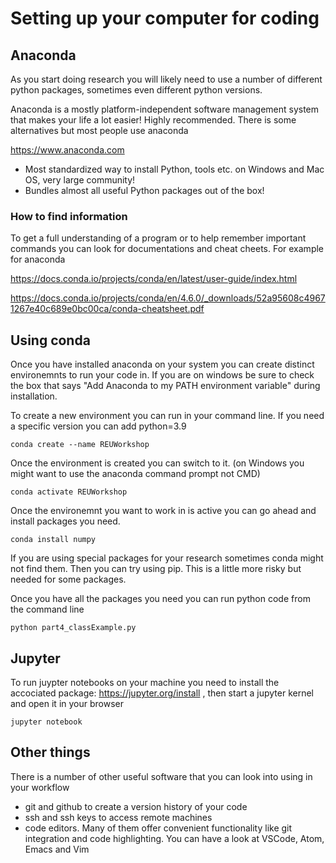 
# Setting up your computer for coding




## Anaconda

As you start doing research you will likely need to use a number of different python packages, sometimes even different python versions. 


Anaconda is a mostly platform-independent software management system that makes your life a lot easier! Highly recommended. There is some alternatives but most people use anaconda

https://www.anaconda.com

* Most standardized way to install Python, tools etc. on Windows and Mac OS, very large community!
* Bundles almost all useful Python packages out of the box!

### How to find information

To get a full understanding of a program or to help remember important commands you can look for documentations and cheat cheets. For example for anaconda

https://docs.conda.io/projects/conda/en/latest/user-guide/index.html

https://docs.conda.io/projects/conda/en/4.6.0/_downloads/52a95608c49671267e40c689e0bc00ca/conda-cheatsheet.pdf


## Using conda 

Once you have installed anaconda on your system you can create distinct environemnts to run your code in. If you are on windows be sure to check the box that says "Add Anaconda to my PATH environment variable" during installation.


To create a new environment you can run in your command line. If you need a specific version you can add python=3.9

```
conda create --name REUWorkshop 
```

Once the environment is created you can switch to it. (on Windows you might want to use the anaconda command prompt not CMD)

```
conda activate REUWorkshop 
```


Once the environemnt you want to work in is active you can go ahead and install packages you need.


```
conda install numpy
```

If you are using special packages for your research sometimes conda might not find them. Then you can try using pip. This is a little more risky but needed for some packages.

Once you have all the packages you need you can run python code from the command line


```
python part4_classExample.py
```

## Jupyter

To run juypter notebooks on your machine you need to install the accociated package: https://jupyter.org/install , then start a jupyter kernel and open it in your browser



```
jupyter notebook
```

## Other things

There is a number of other useful software that you can look into using in your workflow

* git and github to create a version history of your code
* ssh and ssh keys to access remote machines
* code editors. Many of them offer convenient functionality like git integration and code highlighting. You can have a look at VSCode, Atom, Emacs and Vim